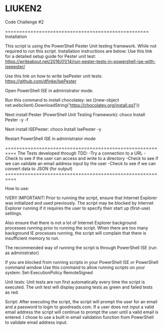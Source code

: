 # LIUKEN2
Code Challenge #2

===================================================
Installation

This script is using the PowerShell Pester Unit testing framework. While not required to run this script. Installation instructions are below:
Use this link for a detailed setup guide for Pester unit test:
    https://writeabout.net/2016/01/14/run-pester-tests-in-powershell-ise-with-isepester/

Use this link on how to write IsePester unit tests:
    https://github.com/dfinke/IsePester

Open PowerShell ISE in administrator mode.

Run this command to install chocolatey:
    iex ((new-object net.webclient).DownloadString('https://chocolatey.org/install.ps1'))

Next install Pester (PowerShell Unit Testing Framework):
    choco Install Pester -y -f

Next install ISEPester:
    choco Install IsePester -y

Restart PowerShell ISE in administrator mode

+=========================================================
The Tests developed through TDD:
-Try a connection to a URL
-Check to see if the user can access and write to a directory
-Check to see if we can validate an email address input by the user
-Check to see if we can convert data to JSON (for output)
+=========================================================

How to use:

!VERY IMPORTANT!
Prior to running the script, ensure that Internet Explorer was initialized and used previously. The script may be blocked by Internet Explorer running if it requires the user to specify
their start up (first-use) settings.

Also ensure that there is not a lot of Internet Explorer background processes running prior to running the script. When there are too many background IE processes running, the script will
complain that there is insufficient memory to run.

The recommended way of running the script is through PowerShell ISE (run as administrator)

If you are blocked from running scripts in your PowerShell ISE or PowerShell command window
Use this command to allow running scripts on your system:
Set-ExecutionPolicy RemoteSigned


Unit tests:
    Unit tests are run first automatically every time the script is executed.
    The unit test will display passing tests as green and failed tests as red.
    
Script:
    After executing the script, the script will prompt the user for an email and a password to login to goodreads.com. If a user does not input a valid email address
    the script will continue to prompt the user until a valid email is entered. I chose to use a built in email validation function from PowerShell to validate email address input.